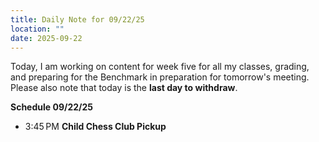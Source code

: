```yaml
---
title: Daily Note for 09/22/25
location: ""
date: 2025-09-22
---
```

Today, I am working on content for week five for all my classes, grading, and preparing for the Benchmark in preparation for tomorrow's meeting. Please also note that today is the **last day to withdraw**.

**Schedule 09/22/25**

- 3:45 PM **Child Chess Club Pickup**
